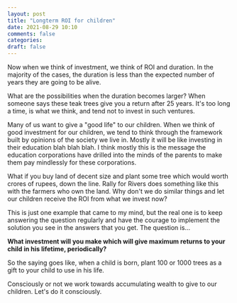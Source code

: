 ```yaml
---
layout: post
title: "Longterm ROI for children"
date: 2021-08-29 10:10
comments: false
categories:
draft: false
---
```


Now when we think of investment, we think of ROI and duration. In the majority of the cases, the duration is less than the expected number of years they are going to be alive. 

What are the possibilities when the duration becomes larger? When someone says these teak trees give you a return after 25 years. It's too long a time, is what we think, and tend not to invest in such ventures. 

Many of us want to give a "good life" to our children. When we think of good investment for our children, we tend to think through the framework built by opinions of the society we live in. Mostly it will be like investing in their education blah blah blah. I think mostly this is the message the education corporations have drilled into the minds of the parents to make them pay mindlessly for these corporations. 

What if you buy land of decent size and plant some tree which would worth crores of rupees, down the line. Rally for Rivers does something like this with the farmers who own the land. Why don't we do similar things and let our children receive the ROI from what we invest now?

This is just one example that came to my mind, but the real one is to keep answering the question regularly and have the courage to implement the solution you see in the answers that you get. The question is... 

**What investment will you make which will give maximum returns to your child in his lifetime, periodically?**

So the saying goes like, when a child is born, plant 100 or 1000 trees as a gift to your child to use in his life. 

Consciously or not we work towards accumulating wealth to give to our children. Let's do it consciously.

